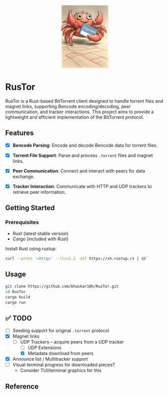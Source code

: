 <p align="center">
  <img src=".github\Image\Crab-torrent.jpg" alt="Crab-Torrent" width="150"/>
</p>

  # RusTor

  RusTor is a Rust-based BitTorrent client designed to handle torrent files and magnet links, supporting
  Bencode encoding/decoding, peer communication, and tracker interactions.
  This project aims to provide a lightweight and efficient implementation of the BitTorrent protocol.

  ## Features

  -[x] **Bencode Parsing**: Encode and decode Bencode data for torrent files.
  -[x] **Torrent File Support**: Parse and process `.torrent` files and magnet links.
  -[x] **Peer Communication**: Connect and interact with peers for data exchange.
  -[x] **Tracker Interaction**: Communicate with HTTP and UDP trackers to retrieve peer information.


  ## Getting Started

  ### Prerequisites

  - Rust (latest stable version)
  - Cargo (included with Rust)

  Install Rust using rustup:

  ```bash
  curl --proto '=https' --tlsv1.2 -sSf https://sh.rustup.rs | sh`
  ```

  ## Usage

  ```bash
  git clone https://github.com/bhaskar10h/RusTor.git
  cd RusTor
  cargo build
  cargo run  
  ```

   ## ✅ TODO

  - [ ] Seeding support for original `.torrent` protocol
  - [x] Magnet links
    - [ ] UDP Trackers  – acquire peers from a UDP tracker
      - [ ] UDP Extensions
      - [x] Metadata download from peers 
  - [x] Announce list / Multitracker support 
  - [ ] Visual terminal progress for downloaded pieces?
      - Consider TUI/terminal graphics for this


  ## Reference

  <!-- Reference Links -->
  [BEP0003]: https://wiki.theory.org/BitTorrentSpecification#Related_Documents "Bittorrent Specifications"
  [BEP0015]: https://bittorrent.org/bittorrentecon.pdf "Incentives Build Robustness in BitTorrent"
  [BEP0041]: https://bittorrent.org/beps/bep_0003.html "BitTorent.org"
  [BEP0009]: http://bittorrent.org/beps/bep_0009.html "Extension for Peers to Send Metadata Files"
  [BEP0012]: http://bittorrent.org/beps/bep_0012.html "Multitracker Metadata Extension"
  
